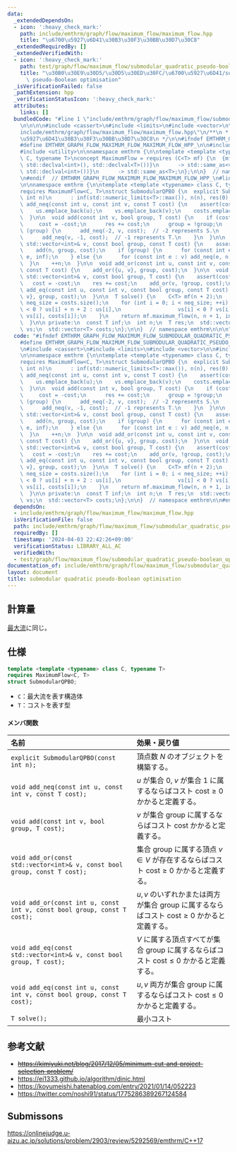 ```yaml
---
data:
  _extendedDependsOn:
  - icon: ':heavy_check_mark:'
    path: include/emthrm/graph/flow/maximum_flow/maximum_flow.hpp
    title: "\u6700\u5927\u6D41\u30B3\u30F3\u30BB\u30D7\u30C8"
  _extendedRequiredBy: []
  _extendedVerifiedWith:
  - icon: ':heavy_check_mark:'
    path: test/graph/flow/maximum_flow/submodular_quadratic_pseudo-boolean_optimisation.test.cpp
    title: "\u30B0\u30E9\u30D5/\u30D5\u30ED\u30FC/\u6700\u5927\u6D41/submodular quadratic\
      \ pseudo-Boolean optimisation"
  _isVerificationFailed: false
  _pathExtension: hpp
  _verificationStatusIcon: ':heavy_check_mark:'
  attributes:
    links: []
  bundledCode: "#line 1 \"include/emthrm/graph/flow/maximum_flow/submodular_quadratic_pseudo-boolean_optimisation.hpp\"\
    \n\n\n\n#include <cassert>\n#include <limits>\n#include <vector>\n\n#line 1 \"\
    include/emthrm/graph/flow/maximum_flow/maximum_flow.hpp\"\n/**\n * @title \u6700\
    \u5927\u6D41\u30B3\u30F3\u30BB\u30D7\u30C8\n */\n\n#ifndef EMTHRM_GRAPH_FLOW_MAXIMUM_FLOW_MAXIMUM_FLOW_HPP_\n\
    #define EMTHRM_GRAPH_FLOW_MAXIMUM_FLOW_MAXIMUM_FLOW_HPP_\n\n#include <concepts>\n\
    #include <utility>\n\nnamespace emthrm {\n\ntemplate <template <typename> class\
    \ C, typename T>\nconcept MaximumFlow = requires (C<T> mf) {\n  {mf.add_edge(std::declval<int>(),\
    \ std::declval<int>(), std::declval<T>())}\n      -> std::same_as<void>;\n  {mf.maximum_flow(std::declval<int>(),\
    \ std::declval<int>())}\n      -> std::same_as<T>;\n};\n\n}  // namespace emthrm\n\
    \n#endif  // EMTHRM_GRAPH_FLOW_MAXIMUM_FLOW_MAXIMUM_FLOW_HPP_\n#line 9 \"include/emthrm/graph/flow/maximum_flow/submodular_quadratic_pseudo-boolean_optimisation.hpp\"\
    \n\nnamespace emthrm {\n\ntemplate <template <typename> class C, typename T>\n\
    requires MaximumFlow<C, T>\nstruct SubmodularQPBO {\n  explicit SubmodularQPBO(const\
    \ int n)\n      : inf(std::numeric_limits<T>::max()), n(n), res(0) {}\n\n  void\
    \ add_neq(const int u, const int v, const T cost) {\n    assert(cost >= 0);\n\
    \    us.emplace_back(u);\n    vs.emplace_back(v);\n    costs.emplace_back(cost);\n\
    \  }\n\n  void add(const int v, bool group, T cost) {\n    if (cost < 0) {\n \
    \     cost = -cost;\n      res += cost;\n      group = !group;\n    }\n    if\
    \ (group) {\n      add_neq(-2, v, cost);  // -2 represents S.\n    } else {\n\
    \      add_neq(v, -1, cost);  // -1 represents T.\n    }\n  }\n\n  void add_or(const\
    \ std::vector<int>& v, const bool group, const T cost) {\n    assert(cost >= 0);\n\
    \    add(n, group, cost);\n    if (group) {\n      for (const int e : v) add_neq(n,\
    \ e, inf);\n    } else {\n      for (const int e : v) add_neq(e, n, inf);\n  \
    \  }\n    ++n;\n  }\n\n  void add_or(const int u, const int v, const bool group,\
    \ const T cost) {\n    add_or({u, v}, group, cost);\n  }\n\n  void add_eq(const\
    \ std::vector<int>& v, const bool group, T cost) {\n    assert(cost <= 0);\n \
    \   cost = -cost;\n    res += cost;\n    add_or(v, !group, cost);\n  }\n\n  void\
    \ add_eq(const int u, const int v, const bool group, const T cost) {\n    add_eq({u,\
    \ v}, group, cost);\n  }\n\n  T solve() {\n    C<T> mf(n + 2);\n    const int\
    \ neq_size = costs.size();\n    for (int i = 0; i < neq_size; ++i) {\n      mf.add_edge(us[i]\
    \ < 0 ? us[i] + n + 2 : us[i],\n                  vs[i] < 0 ? vs[i] + n + 2 :\
    \ vs[i], costs[i]);\n    }\n    return mf.maximum_flow(n, n + 1, inf) - res;\n\
    \  }\n\n private:\n  const T inf;\n  int n;\n  T res;\n  std::vector<int> us,\
    \ vs;\n  std::vector<T> costs;\n};\n\n}  // namespace emthrm\n\n\n"
  code: "#ifndef EMTHRM_GRAPH_FLOW_MAXIMUM_FLOW_SUBMODULAR_QUADRATIC_PSEUDO_BOOLEAN_OPTIMISATION_HPP_\n\
    #define EMTHRM_GRAPH_FLOW_MAXIMUM_FLOW_SUBMODULAR_QUADRATIC_PSEUDO_BOOLEAN_OPTIMISATION_HPP_\n\
    \n#include <cassert>\n#include <limits>\n#include <vector>\n\n#include \"emthrm/graph/flow/maximum_flow/maximum_flow.hpp\"\
    \n\nnamespace emthrm {\n\ntemplate <template <typename> class C, typename T>\n\
    requires MaximumFlow<C, T>\nstruct SubmodularQPBO {\n  explicit SubmodularQPBO(const\
    \ int n)\n      : inf(std::numeric_limits<T>::max()), n(n), res(0) {}\n\n  void\
    \ add_neq(const int u, const int v, const T cost) {\n    assert(cost >= 0);\n\
    \    us.emplace_back(u);\n    vs.emplace_back(v);\n    costs.emplace_back(cost);\n\
    \  }\n\n  void add(const int v, bool group, T cost) {\n    if (cost < 0) {\n \
    \     cost = -cost;\n      res += cost;\n      group = !group;\n    }\n    if\
    \ (group) {\n      add_neq(-2, v, cost);  // -2 represents S.\n    } else {\n\
    \      add_neq(v, -1, cost);  // -1 represents T.\n    }\n  }\n\n  void add_or(const\
    \ std::vector<int>& v, const bool group, const T cost) {\n    assert(cost >= 0);\n\
    \    add(n, group, cost);\n    if (group) {\n      for (const int e : v) add_neq(n,\
    \ e, inf);\n    } else {\n      for (const int e : v) add_neq(e, n, inf);\n  \
    \  }\n    ++n;\n  }\n\n  void add_or(const int u, const int v, const bool group,\
    \ const T cost) {\n    add_or({u, v}, group, cost);\n  }\n\n  void add_eq(const\
    \ std::vector<int>& v, const bool group, T cost) {\n    assert(cost <= 0);\n \
    \   cost = -cost;\n    res += cost;\n    add_or(v, !group, cost);\n  }\n\n  void\
    \ add_eq(const int u, const int v, const bool group, const T cost) {\n    add_eq({u,\
    \ v}, group, cost);\n  }\n\n  T solve() {\n    C<T> mf(n + 2);\n    const int\
    \ neq_size = costs.size();\n    for (int i = 0; i < neq_size; ++i) {\n      mf.add_edge(us[i]\
    \ < 0 ? us[i] + n + 2 : us[i],\n                  vs[i] < 0 ? vs[i] + n + 2 :\
    \ vs[i], costs[i]);\n    }\n    return mf.maximum_flow(n, n + 1, inf) - res;\n\
    \  }\n\n private:\n  const T inf;\n  int n;\n  T res;\n  std::vector<int> us,\
    \ vs;\n  std::vector<T> costs;\n};\n\n}  // namespace emthrm\n\n#endif  // EMTHRM_GRAPH_FLOW_MAXIMUM_FLOW_SUBMODULAR_QUADRATIC_PSEUDO_BOOLEAN_OPTIMISATION_HPP_\n"
  dependsOn:
  - include/emthrm/graph/flow/maximum_flow/maximum_flow.hpp
  isVerificationFile: false
  path: include/emthrm/graph/flow/maximum_flow/submodular_quadratic_pseudo-boolean_optimisation.hpp
  requiredBy: []
  timestamp: '2024-04-03 22:42:26+09:00'
  verificationStatus: LIBRARY_ALL_AC
  verifiedWith:
  - test/graph/flow/maximum_flow/submodular_quadratic_pseudo-boolean_optimisation.test.cpp
documentation_of: include/emthrm/graph/flow/maximum_flow/submodular_quadratic_pseudo-boolean_optimisation.hpp
layout: document
title: submodular quadratic pseudo-Boolean optimisation
---
```



## 計算量

[最大流](maximum_flow.md)に同じ。


## 仕様

```cpp
template <template <typename> class C, typename T>
requires MaximumFlow<C, T>
struct SubmodularQPBO;
```

- `C`：最大流を表す構造体
- `T`：コストを表す型

#### メンバ関数

|名前|効果・戻り値|
|:--|:--|
|`explicit SubmodularQPBO(const int n);`|頂点数 $N$ のオブジェクトを構築する。|
|`void add_neq(const int u, const int v, const T cost);`|$u$ が集合 $0$, $v$ が集合 $1$ に属するならばコスト $\mathrm{cost} \geq 0$ かかると定義する。|
|`void add(const int v, bool group, T cost);`|$v$ が集合 $\mathrm{group}$ に属するならばコスト $\mathrm{cost}$ かかると定義する。|
|`void add_or(const std::vector<int>& v, const bool group, const T cost);`|集合 $\mathrm{group}$ に属する頂点 $v \in V$ が存在するならばコスト $\mathrm{cost} \geq 0$ かかると定義する。|
|`void add_or(const int u, const int v, const bool group, const T cost);`|$u, v$ のいずれかまたは両方が集合 $\mathrm{group}$ に属するならばコスト $\mathrm{cost} \geq 0$ かかると定義する。|
|`void add_eq(const std::vector<int>& v, const bool group, T cost);`|$V$ に属する頂点すべてが集合 $\mathrm{group}$ に属するならばコスト $\mathrm{cost} \leq 0$ かかると定義する。|
|`void add_eq(const int u, const int v, const bool group, const T cost);`|$u, v$ 両方が集合 $\mathrm{group}$ に属するならばコスト $\mathrm{cost} \leq 0$ かかると定義する。|
|`T solve();`|最小コスト|


## 参考文献

- ~~https://kimiyuki.net/blog/2017/12/05/minimum-cut-and-project-selection-problem/~~
- https://ei1333.github.io/algorithm/dinic.html
- https://koyumeishi.hatenablog.com/entry/2021/01/14/052223
- https://twitter.com/noshi91/status/1775286389267124584


## Submissons

https://onlinejudge.u-aizu.ac.jp/solutions/problem/2903/review/5292569/emthrm/C++17
